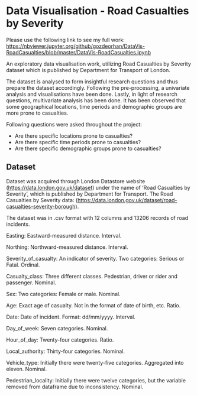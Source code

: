 # Data Visualisation - Road Casualties by Severity

Please use the following link to see my full work: https://nbviewer.jupyter.org/github/gozdeorhan/DataVis-RoadCasualties/blob/master/DataVis-RoadCasualties.ipynb

An exploratory data visualisation work, utilizing Road Casualties by Severity dataset which is published by Department for Transport of London.

The dataset is analysed to form insightful research questions and thus prepare the dataset accordingly. Following the pre-processing, a univariate analysis and visualisations have been done. Lastly, in light of research questions, multivariate analysis has been done. It has been observed that some geographical locations, time periods and demographic groups are more prone to casualties.

Following questions were asked throughout the project:
- Are there specific locations prone to casualties?
- Are there specific time periods prone to casualties?
- Are there specific demographic groups prone to casualties?

## Dataset

Dataset was acquired through London Datastore website (https://data.london.gov.uk/dataset) under the name of ‘Road Casualties by Severity’, which is published by Department for Transport. The Road Casualties by Severity data:  (https://data.london.gov.uk/dataset/road-casualties-severity-borough).

The dataset was in .csv format with 12 columns and 13206 records of road incidents.

Easting: Eastward-measured distance. Interval.

Northing: Northward-measured distance. Interval.

Severity_of_casualty: An indicator of severity. Two categories: Serious or Fatal. Ordinal.

Casualty_class: Three different classes. Pedestrian, driver or rider and passenger. Nominal.

Sex: Two categories: Female or male. Nominal.

Age: Exact age of casualty. Not in the format of date of birth, etc. Ratio.

Date: Date of incident. Format: dd/mm/yyyy. Interval.

Day_of_week: Seven categories. Nominal.

Hour_of_day: Twenty-four categories. Ratio.

Local_authority: Thirty-four categories. Nominal.

Vehicle_type: Initially there were twenty-five categories. Aggregated into eleven. Nominal.

Pedestrian_locality: Initially there were twelve categories, but the variable removed from dataframe due to inconsistency. Nominal.
